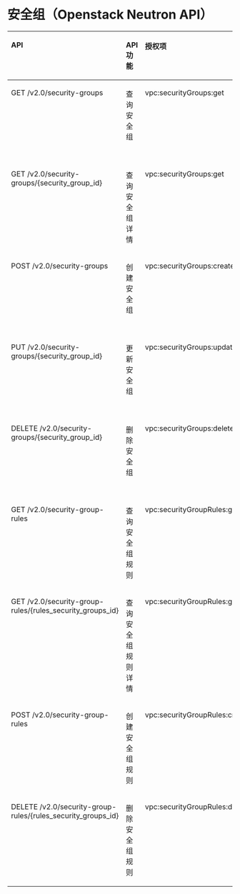# 安全组（Openstack Neutron API）<a name="ZH-CN_TOPIC_0103208475"></a>

<a name="table111868166448"></a>
<table><thead align="left"><tr id="row202761516194420"><th class="cellrowborder" valign="top" width="40%" id="mcps1.1.5.1.1"><p id="p11276201616440"><a name="p11276201616440"></a><a name="p11276201616440"></a>API</p>
</th>
<th class="cellrowborder" valign="top" width="15%" id="mcps1.1.5.1.2"><p id="p1014003731317"><a name="p1014003731317"></a><a name="p1014003731317"></a>API功能</p>
</th>
<th class="cellrowborder" valign="top" width="21%" id="mcps1.1.5.1.3"><p id="p6276816124418"><a name="p6276816124418"></a><a name="p6276816124418"></a>授权项</p>
</th>
<th class="cellrowborder" valign="top" width="24%" id="mcps1.1.5.1.4"><p id="p1366363695811"><a name="p1366363695811"></a><a name="p1366363695811"></a>授权项作用域</p>
</th>
</tr>
</thead>
<tbody><tr id="row1327615166444"><td class="cellrowborder" valign="top" width="40%" headers="mcps1.1.5.1.1 "><p id="p527614163445"><a name="p527614163445"></a><a name="p527614163445"></a>GET /v2.0/security-groups</p>
</td>
<td class="cellrowborder" valign="top" width="15%" headers="mcps1.1.5.1.2 "><p id="p121401137121311"><a name="p121401137121311"></a><a name="p121401137121311"></a>查询安全组</p>
</td>
<td class="cellrowborder" valign="top" width="21%" headers="mcps1.1.5.1.3 "><p id="p98711213440"><a name="p98711213440"></a><a name="p98711213440"></a>vpc:securityGroups:get</p>
</td>
<td class="cellrowborder" valign="top" width="24%" headers="mcps1.1.5.1.4 "><a name="ul66241846203119"></a><a name="ul66241846203119"></a><ul id="ul66241846203119"><li>支持：项目（Project）</li><li>不支持：企业项目（Enterprise Project）</li></ul>
</td>
</tr>
<tr id="row1276141614415"><td class="cellrowborder" valign="top" width="40%" headers="mcps1.1.5.1.1 "><p id="p7277416144413"><a name="p7277416144413"></a><a name="p7277416144413"></a>GET /v2.0/security-groups/{security_group_id}</p>
</td>
<td class="cellrowborder" valign="top" width="15%" headers="mcps1.1.5.1.2 "><p id="p31401537101319"><a name="p31401537101319"></a><a name="p31401537101319"></a>查询安全组详情</p>
</td>
<td class="cellrowborder" valign="top" width="21%" headers="mcps1.1.5.1.3 "><p id="p10403422194410"><a name="p10403422194410"></a><a name="p10403422194410"></a>vpc:securityGroups:get</p>
</td>
<td class="cellrowborder" valign="top" width="24%" headers="mcps1.1.5.1.4 "><a name="ul95023481322"></a><a name="ul95023481322"></a><ul id="ul95023481322"><li>支持：项目（Project）</li><li>不支持：企业项目（Enterprise Project）</li></ul>
</td>
</tr>
<tr id="row8277141624413"><td class="cellrowborder" valign="top" width="40%" headers="mcps1.1.5.1.1 "><p id="p1827717168446"><a name="p1827717168446"></a><a name="p1827717168446"></a>POST /v2.0/security-groups</p>
</td>
<td class="cellrowborder" valign="top" width="15%" headers="mcps1.1.5.1.2 "><p id="p1114023711130"><a name="p1114023711130"></a><a name="p1114023711130"></a>创建安全组</p>
</td>
<td class="cellrowborder" valign="top" width="21%" headers="mcps1.1.5.1.3 "><p id="p1849202313448"><a name="p1849202313448"></a><a name="p1849202313448"></a>vpc:securityGroups:create</p>
</td>
<td class="cellrowborder" valign="top" width="24%" headers="mcps1.1.5.1.4 "><a name="ul15513950173211"></a><a name="ul15513950173211"></a><ul id="ul15513950173211"><li>支持：项目（Project）</li><li>不支持：企业项目（Enterprise Project）</li></ul>
</td>
</tr>
<tr id="row6277111674416"><td class="cellrowborder" valign="top" width="40%" headers="mcps1.1.5.1.1 "><p id="p3277616144414"><a name="p3277616144414"></a><a name="p3277616144414"></a>PUT /v2.0/security-groups/{security_group_id}</p>
</td>
<td class="cellrowborder" valign="top" width="15%" headers="mcps1.1.5.1.2 "><p id="p14140113791317"><a name="p14140113791317"></a><a name="p14140113791317"></a>更新安全组</p>
</td>
<td class="cellrowborder" valign="top" width="21%" headers="mcps1.1.5.1.3 "><p id="p138071424124410"><a name="p138071424124410"></a><a name="p138071424124410"></a>vpc:securityGroups:update</p>
</td>
<td class="cellrowborder" valign="top" width="24%" headers="mcps1.1.5.1.4 "><a name="ul33641652103217"></a><a name="ul33641652103217"></a><ul id="ul33641652103217"><li>支持：项目（Project）</li><li>不支持：企业项目（Enterprise Project）</li></ul>
</td>
</tr>
<tr id="row13278116104413"><td class="cellrowborder" valign="top" width="40%" headers="mcps1.1.5.1.1 "><p id="p1927814164440"><a name="p1927814164440"></a><a name="p1927814164440"></a>DELETE /v2.0/security-groups/{security_group_id}</p>
</td>
<td class="cellrowborder" valign="top" width="15%" headers="mcps1.1.5.1.2 "><p id="p1141133731317"><a name="p1141133731317"></a><a name="p1141133731317"></a>删除安全组</p>
</td>
<td class="cellrowborder" valign="top" width="21%" headers="mcps1.1.5.1.3 "><p id="p893572614442"><a name="p893572614442"></a><a name="p893572614442"></a>vpc:securityGroups:delete</p>
</td>
<td class="cellrowborder" valign="top" width="24%" headers="mcps1.1.5.1.4 "><a name="ul185134914469"></a><a name="ul185134914469"></a><ul id="ul185134914469"><li>支持：项目（Project）</li><li>不支持：企业项目（Enterprise Project）</li></ul>
</td>
</tr>
<tr id="row627815168444"><td class="cellrowborder" valign="top" width="40%" headers="mcps1.1.5.1.1 "><p id="p10278116124410"><a name="p10278116124410"></a><a name="p10278116124410"></a>GET /v2.0/security-group-rules</p>
</td>
<td class="cellrowborder" valign="top" width="15%" headers="mcps1.1.5.1.2 "><p id="p2014111373133"><a name="p2014111373133"></a><a name="p2014111373133"></a>查询安全组规则</p>
</td>
<td class="cellrowborder" valign="top" width="21%" headers="mcps1.1.5.1.3 "><p id="p1358653024420"><a name="p1358653024420"></a><a name="p1358653024420"></a>vpc:securityGroupRules:get</p>
</td>
<td class="cellrowborder" valign="top" width="24%" headers="mcps1.1.5.1.4 "><a name="ul01111305536"></a><a name="ul01111305536"></a><ul id="ul01111305536"><li>支持：项目（Project）</li><li>不支持：企业项目（Enterprise Project）</li></ul>
</td>
</tr>
<tr id="row13278171615443"><td class="cellrowborder" valign="top" width="40%" headers="mcps1.1.5.1.1 "><p id="p827816164443"><a name="p827816164443"></a><a name="p827816164443"></a>GET /v2.0/security-group-rules/{rules_security_groups_id}</p>
</td>
<td class="cellrowborder" valign="top" width="15%" headers="mcps1.1.5.1.2 "><p id="p414183714131"><a name="p414183714131"></a><a name="p414183714131"></a>查询安全组规则详情</p>
</td>
<td class="cellrowborder" valign="top" width="21%" headers="mcps1.1.5.1.3 "><p id="p134853214444"><a name="p134853214444"></a><a name="p134853214444"></a>vpc:securityGroupRules:get</p>
</td>
<td class="cellrowborder" valign="top" width="24%" headers="mcps1.1.5.1.4 "><a name="ul1175723117533"></a><a name="ul1175723117533"></a><ul id="ul1175723117533"><li>支持：项目（Project）</li><li>不支持：企业项目（Enterprise Project）</li></ul>
</td>
</tr>
<tr id="row1427916168445"><td class="cellrowborder" valign="top" width="40%" headers="mcps1.1.5.1.1 "><p id="p1627917161448"><a name="p1627917161448"></a><a name="p1627917161448"></a>POST /v2.0/security-group-rules</p>
</td>
<td class="cellrowborder" valign="top" width="15%" headers="mcps1.1.5.1.2 "><p id="p114120374136"><a name="p114120374136"></a><a name="p114120374136"></a>创建安全组规则</p>
</td>
<td class="cellrowborder" valign="top" width="21%" headers="mcps1.1.5.1.3 "><p id="p327293419443"><a name="p327293419443"></a><a name="p327293419443"></a>vpc:securityGroupRules:create</p>
</td>
<td class="cellrowborder" valign="top" width="24%" headers="mcps1.1.5.1.4 "><a name="ul373493335316"></a><a name="ul373493335316"></a><ul id="ul373493335316"><li>支持：项目（Project）</li><li>不支持：企业项目（Enterprise Project）</li></ul>
</td>
</tr>
<tr id="row1927921619447"><td class="cellrowborder" valign="top" width="40%" headers="mcps1.1.5.1.1 "><p id="p19279141614412"><a name="p19279141614412"></a><a name="p19279141614412"></a>DELETE /v2.0/security-group-rules/{rules_security_groups_id}</p>
</td>
<td class="cellrowborder" valign="top" width="15%" headers="mcps1.1.5.1.2 "><p id="p014143715135"><a name="p014143715135"></a><a name="p014143715135"></a>删除安全组规则</p>
</td>
<td class="cellrowborder" valign="top" width="21%" headers="mcps1.1.5.1.3 "><p id="p18887113614448"><a name="p18887113614448"></a><a name="p18887113614448"></a>vpc:securityGroupRules:delete</p>
</td>
<td class="cellrowborder" valign="top" width="24%" headers="mcps1.1.5.1.4 "><a name="ul553512350533"></a><a name="ul553512350533"></a><ul id="ul553512350533"><li>支持：项目（Project）</li><li>不支持：企业项目（Enterprise Project）</li></ul>
</td>
</tr>
</tbody>
</table>

